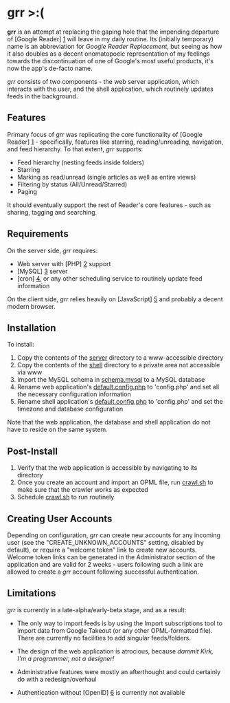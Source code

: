 grr >:(
=======

**grr** is an attempt at replacing the gaping hole that the impending departure of [Google Reader] [1] will leave in my daily routine. Its (initially temporary) name is an abbreviation for _Google Reader Replacement_, but seeing as how it also doubles as a decent onomatopoeic representation of my feelings towards the discontinuation of one of Google's most useful products, it's now the app's de-facto name.

_grr_ consists of two components - the web server application, which interacts with the user, and the shell application, which routinely updates feeds in the background.

Features
--------

Primary focus of _grr_ was replicating the core functionality of [Google Reader] [1] - specifically, features like starring, reading/unreading, navigation, and feed hierarchy. To that extent, _grr_ supports:

* Feed hierarchy (nesting feeds inside folders)
* Starring
* Marking as read/unread (single articles as well as entire views)
* Filtering by status (All/Unread/Starred)
* Paging

It should eventually support the rest of Reader's core features - such as sharing, tagging and searching.

Requirements
------------

On the server side, _grr_ requires:

* Web server with [PHP] [2] support
* [MySQL] [3] server
* [cron] [4], or any other scheduling service to routinely update feed information

On the client side, _grr_ relies heavily on [JavaScript] [5] and probably a decent modern browser.

Installation
------------

To install:

1. Copy the contents of the [server](server) directory to a www-accessible directory
2. Copy the contents of the [shell](shell) directory to a private area not accessible via www
3. Import the MySQL schema in [schema.mysql](etc/schema.mysql) to a MySQL database
4. Rename web application's [default.config.php](server/include/default.config.php) to 'config.php' and set all the necessary configuration information
5. Rename shell application's [default.config.php](shell/default.config.php) to 'config.php' and set the timezone and database configuration

Note that the web application, the database and shell application do not have to reside on the same system.

Post-Install
------------

1. Verify that the web application is accessible by navigating to its directory
2. Once you create an account and import an OPML file, run [crawl.sh](shell/crawl.sh) to make sure that the crawler works as expected
3. Schedule [crawl.sh](shell/crawl.sh) to run routinely

Creating User Accounts
----------------------

Depending on configuration, _grr_ can create new accounts for any incoming user (see the "CREATE_UNKNOWN_ACCOUNTS" setting, disabled by default), or require a "welcome token" link to create new accounts. Welcome token links can be generated in the Administrator section of the application and are valid for 2 weeks - users following such a link are allowed to create a _grr_ account following successful authentication.

Limitations
-----------

_grr_ is currently in a late-alpha/early-beta stage, and as a result:

* The only way to import feeds is by using the Import subscriptions tool to import data from Google Takeout (or any other OPML-formatted file). There are currently no facilities to add singular feeds/folders.
* The design of the web application is atrocious, because _dammit Kirk, I'm a programmer, not a designer!_
* Administrative features were mostly an afterthought and could certainly do with a redesign/overhaul
* Authentication without [OpenID] [6] is currently not available

  [1]: http://www.google.com/reader/  "Google Reader"
  [2]: http://us.php.net/ "PHP"  
  [3]: http://www.mysql.com/ "MySQL"
  [4]: http://en.wikipedia.org/wiki/Cron "cron"
  [5]: http://en.wikipedia.org/wiki/JavaScript "JavaScript"
  [6]: http://openid.net/ "OpenID"